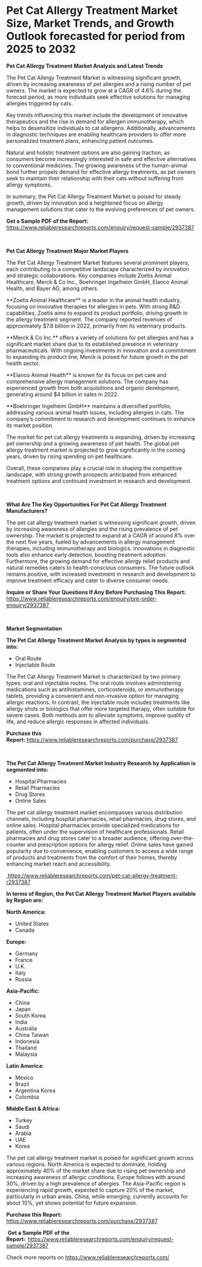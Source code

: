 <p><h1>Pet Cat Allergy Treatment Market Size, Market Trends, and Growth Outlook forecasted for period from 2025 to 2032</h1></p><p><strong>Pet Cat Allergy Treatment Market Analysis and Latest Trends</strong></p>
<p><p>The Pet Cat Allergy Treatment Market is witnessing significant growth, driven by increasing awareness of pet allergies and a rising number of pet owners. The market is expected to grow at a CAGR of 4.6% during the forecast period, as more individuals seek effective solutions for managing allergies triggered by cats. </p><p>Key trends influencing this market include the development of innovative therapeutics and the rise in demand for allergen immunotherapy, which helps to desensitize individuals to cat allergens. Additionally, advancements in diagnostic techniques are enabling healthcare providers to offer more personalized treatment plans, enhancing patient outcomes. </p><p>Natural and holistic treatment options are also gaining traction, as consumers become increasingly interested in safe and effective alternatives to conventional medicines. The growing awareness of the human-animal bond further propels demand for effective allergy treatments, as pet owners seek to maintain their relationship with their cats without suffering from allergy symptoms. </p><p>In summary, the Pet Cat Allergy Treatment Market is poised for steady growth, driven by innovation and a heightened focus on allergy management solutions that cater to the evolving preferences of pet owners.</p></p>
<p><strong>Get a Sample PDF of the Report:&nbsp;</strong> <a href="https://www.reliableresearchreports.com/enquiry/request-sample/2937387?utm_campaign=2245&utm_medium=2&utm_source=Github&utm_content=ia&utm_term=14032025&utm_id=pet-cat-allergy-treatment">https://www.reliableresearchreports.com/enquiry/request-sample/2937387</a></p>
<p>&nbsp;</p>
<p><strong>Pet Cat Allergy Treatment Major Market Players</strong></p>
<p><p>The Pet Cat Allergy Treatment Market features several prominent players, each contributing to a competitive landscape characterized by innovation and strategic collaborations. Key companies include Zoetis Animal Healthcare, Merck & Co Inc., Boehringer Ingelheim GmbH, Elanco Animal Health, and Bayer AG, among others.</p><p>**Zoetis Animal Healthcare** is a leader in the animal health industry, focusing on innovative therapies for allergies in pets. With strong R&D capabilities, Zoetis aims to expand its product portfolio, driving growth in the allergy treatment segment. The company reported revenues of approximately $7.8 billion in 2022, primarily from its veterinary products.</p><p>**Merck & Co Inc.** offers a variety of solutions for pet allergies and has a significant market share due to its established presence in veterinary pharmaceuticals. With ongoing investments in innovation and a commitment to expanding its product line, Merck is poised for future growth in the pet health sector.</p><p>**Elanco Animal Health** is known for its focus on pet care and comprehensive allergy management solutions. The company has experienced growth from both acquisitions and organic development, generating around $4 billion in sales in 2022.</p><p>**Boehringer Ingelheim GmbH** maintains a diversified portfolio, addressing various animal health issues, including allergies in cats. The company’s commitment to research and development continues to enhance its market position.</p><p>The market for pet cat allergy treatments is expanding, driven by increasing pet ownership and a growing awareness of pet health. The global pet allergy treatment market is projected to grow significantly in the coming years, driven by rising spending on pet healthcare.</p><p>Overall, these companies play a crucial role in shaping the competitive landscape, with strong growth prospects anticipated from enhanced treatment options and continued investment in research and development.</p></p>
<p>&nbsp;</p>
<p><strong>What Are The Key Opportunities For Pet Cat Allergy Treatment Manufacturers?</strong></p>
<p><p>The pet cat allergy treatment market is witnessing significant growth, driven by increasing awareness of allergies and the rising prevalence of pet ownership. The market is projected to expand at a CAGR of around 8% over the next five years, fueled by advancements in allergy management therapies, including immunotherapy and biologics. Innovations in diagnostic tools also enhance early detection, boosting treatment adoption. Furthermore, the growing demand for effective allergy relief products and natural remedies caters to health-conscious consumers. The future outlook remains positive, with increased investment in research and development to improve treatment efficacy and cater to diverse consumer needs.</p></p>
<p><strong>Inquire or Share Your Questions If Any Before Purchasing This Report:</strong> <a href="https://www.reliableresearchreports.com/enquiry/pre-order-enquiry/2937387?utm_campaign=2245&utm_medium=2&utm_source=Github&utm_content=ia&utm_term=14032025&utm_id=pet-cat-allergy-treatment">https://www.reliableresearchreports.com/enquiry/pre-order-enquiry/2937387</a></p>
<p>&nbsp;</p>
<p><strong>Market Segmentation</strong></p>
<p><strong>The Pet Cat Allergy Treatment Market Analysis by types is segmented into:</strong></p>
<p><ul><li>Oral Route</li><li>Injectable Route</li></ul></p>
<p><p>The Pet Cat Allergy Treatment Market is characterized by two primary types: oral and injectable routes. The oral route involves administering medications such as antihistamines, corticosteroids, or immunotherapy tablets, providing a convenient and non-invasive option for managing allergic reactions. In contrast, the injectable route includes treatments like allergy shots or biologics that offer more targeted therapy, often suitable for severe cases. Both methods aim to alleviate symptoms, improve quality of life, and reduce allergic responses in affected individuals.</p></p>
<p><strong>Purchase this Report:&nbsp;</strong><a href="https://www.reliableresearchreports.com/purchase/2937387?utm_campaign=2245&utm_medium=2&utm_source=Github&utm_content=ia&utm_term=14032025&utm_id=pet-cat-allergy-treatment">https://www.reliableresearchreports.com/purchase/2937387</a></p>
<p>&nbsp;</p>
<p><strong>The Pet Cat Allergy Treatment Market Industry Research by Application is segmented into:</strong></p>
<p><ul><li>Hospital Pharmacies</li><li>Retail Pharmacies</li><li>Drug Stores</li><li>Online Sales</li></ul></p>
<p><p>The pet cat allergy treatment market encompasses various distribution channels, including hospital pharmacies, retail pharmacies, drug stores, and online sales. Hospital pharmacies provide specialized medications for patients, often under the supervision of healthcare professionals. Retail pharmacies and drug stores cater to a broader audience, offering over-the-counter and prescription options for allergy relief. Online sales have gained popularity due to convenience, enabling customers to access a wide range of products and treatments from the comfort of their homes, thereby enhancing market reach and accessibility.</p></p>
<p><a href="https://www.reliableresearchreports.com/pet-cat-allergy-treatment-r2937387?utm_campaign=2245&utm_medium=2&utm_source=Github&utm_content=ia&utm_term=14032025&utm_id=pet-cat-allergy-treatment">&nbsp;https://www.reliableresearchreports.com/pet-cat-allergy-treatment-r2937387</a></p>
<p><strong>In terms of Region, the Pet Cat Allergy Treatment Market Players available by Region are:</strong></p>
<p>
    <p> <strong> North America: </strong>
        <ul>
            <li>United States</li>
            <li>Canada</li>
        </ul>
        </p> 
    <p> <strong> Europe: </strong>
        <ul>
            <li>Germany</li>
            <li>France</li>
            <li>U.K.</li>
            <li>Italy</li>
            <li>Russia</li>
        </ul>
        </p> 
    <p> <strong> Asia-Pacific: </strong>
        <ul>
            <li>China</li>
            <li>Japan</li>
            <li>South Korea</li>
            <li>India</li>
            <li>Australia</li>
            <li>China Taiwan</li>
            <li>Indonesia</li>
            <li>Thailand</li>
            <li>Malaysia</li>
        </ul>
        </p> 
    <p> <strong> Latin America: </strong>
        <ul>
            <li>Mexico</li>
            <li>Brazil</li>
            <li>Argentina Korea</li>
            <li>Colombia</li>
        </ul>
        </p> 
    <p> <strong> Middle East & Africa: </strong>
        <ul>
            <li>Turkey</li>
            <li>Saudi</li>
            <li>Arabia</li>
            <li>UAE</li>
            <li>Korea</li>
        </ul>
    </p>
    </p>
<p><p>The pet cat allergy treatment market is poised for significant growth across various regions. North America is expected to dominate, holding approximately 40% of the market share due to rising pet ownership and increasing awareness of allergic conditions. Europe follows with around 30%, driven by a high prevalence of allergies. The Asia-Pacific region is experiencing rapid growth, expected to capture 20% of the market, particularly in urban areas. China, while emerging, currently accounts for about 10%, yet shows potential for future expansion.</p></p>
<p><strong>Purchase this Report: </strong><a href="https://www.reliableresearchreports.com/purchase/2937387?utm_campaign=2245&utm_medium=2&utm_source=Github&utm_content=ia&utm_term=14032025&utm_id=pet-cat-allergy-treatment">https://www.reliableresearchreports.com/purchase/2937387</a></p>
<p>&nbsp;<strong>Get a Sample PDF of the Report:&nbsp;&nbsp;</strong><a href="https://www.reliableresearchreports.com/enquiry/request-sample/2937387?utm_campaign=2245&utm_medium=2&utm_source=Github&utm_content=ia&utm_term=14032025&utm_id=pet-cat-allergy-treatment">https://www.reliableresearchreports.com/enquiry/request-sample/2937387</a></p>
<p><strong></strong></p>
<p>Check more reports on <a href="https://www.reliableresearchreports.com/?utm_campaign=2245&utm_medium=2&utm_source=Github&utm_content=ia&utm_term=14032025&utm_id=pet-cat-allergy-treatment">https://www.reliableresearchreports.com/</a></p>